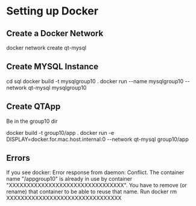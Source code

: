 # Setting up Docker

## Create a Docker Network
docker network create qt-mysql

## Create MYSQL Instance
cd sql
docker build -t mysqlgroup10 .
docker run --name mysqlgroup10 --network qt-mysql mysqlgroup10

## Create QTApp
Be in the group10 dir

docker build -t group10/app .
docker run -e DISPLAY=docker.for.mac.host.internal:0 --network qt-mysql group10/app


## Errors
If you see docker: 
Error response from daemon: Conflict. The container name "/appgroup10" is already in use by container "XXXXXXXXXXXXXXXXXXXXXXXXXXXXXXXX". You have to remove (or rename) that container to be able to reuse that name.
Run
docker rm XXXXXXXXXXXXXXXXXXXXXXXXXXXXXXXX
